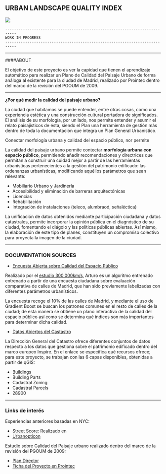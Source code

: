 ## URBAN LANDSCAPE QUALITY INDEX
![](https://www.euribor.com.es/wp-content/uploads/2018/05/127E742F-48D9-4B93-BE43-87885C52CE60-625x391.jpeg)
```
---------------------------------------------------------------------------
WORK IN PROGRESS
---------------------------------------------------------------------------
```
---------------------------------------------------------------------------
####ABOUT

El objetivo de este proyecto es ver la capidad que tienen el aprendizaje automático para 
realizar un Plano de Calidad del Paisaje Urbano de forma análoga al existente para la
ciudad de Madrid, realizado por Prointec dentro del marco de la revisión del PGOUM de 2009.



--------------------------------------------------------------------------------------
**¿Por qué medir la calidad del paisaje urbano?**

La ciudad que habitamos se puede entender, entre otras cosas, como una experiencia estética y
una construcción cultural portadora de significados. El análisis de su morfología, por un lado,
nos permite entender y asumir el relato paisajísticos de ésta, siendo el Plan una herramienta
de gestión más dentro de toda la documentación que integra un Plan General Urbanístico.

Conectar morfología urbana y calidad del espacio público, nor permite

La calidad del paisaje urbano permite contectar **morfología urbana con espacio público**,
permitiendo añadir recomendaciones y directrices que permitan a construir una cuidad 
mejor a partir de las herramientas urbanísticas pertenecientes a la gestión del patrimonio
edificado: las ordenanzas urbanísticas, modificando aquéllos parámetros que sean relevante:

* Mobiliario Urbano y Jardinería
* Accesibilidad y eliminación de barreras arquitectónicas
* Licencias
* Rehabilitación
* Integración de instalaciones (teleco, alumbraod, señaléctica)


La unificación de datos obtenidos mediante participación ciudadana y datos catastrales,
permite incorporar la opinión pública en el diagnóstico de su ciudad, fomentando el diágolo
y las políticas públicas abiertas. Así mismo, la elaboración de este tipo de planes, 
constituyen un compromiso colectivo para proyecta la imagen de la ciudad.

--------------------------------------------------------------------------------------
### DOCUMENTATION SOURCES
* [Encuesta Abierta sobre Calidad del Espacio Público](http://arturo.300000kms.net/#1)

Realizado por el [estudio 300.000km/s](), Arturo es un algoritmo entrenado entrenado a 
partir de una encuesta ciudadana sobre evaluación comparativa de calles de Madrid, que
han sido previamente labelizadas con diferentes parámetros urbanísticos.

La encuesta recoge el 10% de las calles de Madrid, y mediante el uso de Gradient 
Boost se buscan los patrones comunes en el resto de calles de la ciudad; de esta manera
se obtiene un plano interactivo de la calidad del espacio público así como se determina
qué índices son más importantes para determinar dicha calidad.

* [Datos Abiertos del Castastro](http://www.catastro.minhap.es/webinspire/index.html)

La Dirección General del Catastro ofrece diferentes conjuntos de datos respecto a los datos
que gestiona sobre el patrimonio edificado dentro del marco europeo Inspire.
En el enlace se especifica qué recursos ofrece; para este proyecto, se trabajan con las 6 capas 
disponibles, obtenidas a partir de qGIS:
* Buildings
* Building Parts
* Cadastral Zoning
* Cadastral Parcels
* 28900 


--------------------------------------------------------------------------------------


### Links de interés
Experiencias anteriores basadas en NYC:

* [Street Score](http://streetscore.media.mit.edu/): Realizado en 
* [Urbanopticon](https://goodcitylife.org/)

Estudio sobre Calidad del Paisaje urbano realizado dentro del marco de la revisión del
PGOUM de 2009:
* [Plan Director](http://www.urbanalibi.es/plan-director-para-la-calidad-del-paisaje-urbano-de-madrid/)
* [Ficha del Proyecto en Prointec](https://www.prointec.es/es/project/calidad-paisaje-urbano-madrid-espana)